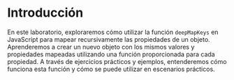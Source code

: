 # Introducción

En este laboratorio, exploraremos cómo utilizar la función `deepMapKeys` en JavaScript para mapear recursivamente las propiedades de un objeto. Aprenderemos a crear un nuevo objeto con los mismos valores y propiedades mapeadas utilizando una función proporcionada para cada propiedad. A través de ejercicios prácticos y ejemplos, entenderemos cómo funciona esta función y cómo se puede utilizar en escenarios prácticos.
